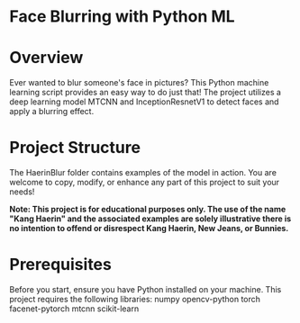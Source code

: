 Face Blurring with Python ML
=

Overview  
=
Ever wanted to blur someone's face in pictures? This Python machine learning script provides an easy way to do just that! The project utilizes a deep learning model MTCNN and InceptionResnetV1 to detect faces and apply a blurring effect.

Project Structure  
=
The HaerinBlur folder contains examples of the model in action. You are welcome to copy, modify, or enhance any part of this project to suit your needs!  

**Note: This project is for educational purposes only. The use of the name "Kang Haerin" and the associated examples are solely illustrative there is no intention to offend or disrespect Kang Haerin, New Jeans, or Bunnies.**

Prerequisites  
=
Before you start, ensure you have Python installed on your machine. This project requires the following libraries:
numpy
opencv-python
torch
facenet-pytorch
mtcnn
scikit-learn
